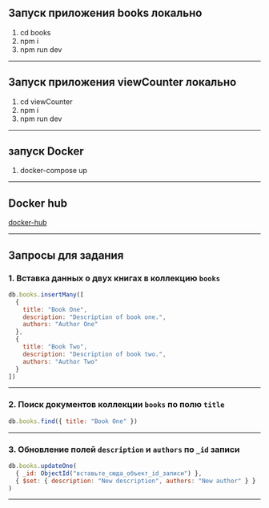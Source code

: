 ## Запуск приложения books локально

1. cd books
2. npm i
3. npm run dev

---

## Запуск приложения viewCounter локально

1. cd viewCounter
2. npm i
3. npm run dev

---

## запуск Docker

1. docker-compose up

---

## Docker hub

[docker-hub](https://hub.docker.com/repository/docker/alexander7373/netology-books/general)

--- 

## Запросы для задания

### 1. Вставка данных о двух книгах в коллекцию `books`

```js
db.books.insertMany([
  {
    title: "Book One",
    description: "Description of book one.",
    authors: "Author One"
  },
  {
    title: "Book Two",
    description: "Description of book two.",
    authors: "Author Two"
  }
])
```

---

### 2. Поиск документов коллекции `books` по полю `title`

```js
db.books.find({ title: "Book One" })
```

---

### 3. Обновление полей `description` и `authors` по `_id` записи

```js
db.books.updateOne(
  { _id: ObjectId("вставьте_сюда_объект_id_записи") },
  { $set: { description: "New description", authors: "New author" } }
)
```

---



